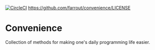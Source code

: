 [![CircleCI](https://circleci.com/gh/FarrOut/Convenience.svg?style=svg)](https://circleci.com/gh/FarrOut/Convenience)
https://github.com/farrout/convenience/LICENSE

# Convenience
Collection of methods for making one's daily programming life easier.

